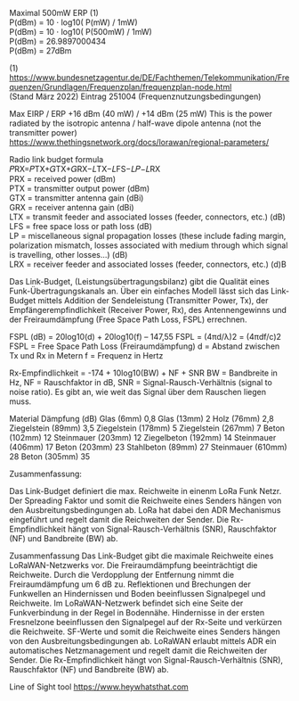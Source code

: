 Maximal 500mW ERP  (1)  
P(dBm) = 10 ⋅ log10( P(mW) / 1mW)  
P(dBm) = 10 ⋅ log10( P(500mW) / 1mW)  
P(dBm) = 26.9897000434   
P(dBm) = 27dBm   


(1) https://www.bundesnetzagentur.de/DE/Fachthemen/Telekommunikation/Frequenzen/Grundlagen/Frequenzplan/frequenzplan-node.html  
(Stand März 2022) Eintrag 251004 (Frequenznutzungsbedingungen)

Max EIRP / ERP	+16 dBm (40 mW) / +14 dBm (25 mW)
This is the power radiated by the isotropic antenna / half-wave dipole antenna (not the transmitter power)
https://www.thethingsnetwork.org/docs/lorawan/regional-parameters/





Radio link budget formula  
𝑃RX=𝑃TX+𝐺TX+𝐺RX−𝐿TX−𝐿FS−𝐿𝑃−𝐿RX  
PRX  = received power (dBm)  
PTX  = transmitter output power (dBm)  
GTX  = transmitter antenna gain (dBi)  
GRX  = receiver antenna gain (dBi)  
LTX  = transmit feeder and associated losses (feeder, connectors, etc.) (dB)  
LFS  = free space loss or path loss (dB)  
LP  = miscellaneous signal propagation losses (these include fading margin, polarization mismatch, losses associated with medium through which signal is travelling, other losses...) (dB)  
LRX  = receiver feeder and associated losses (feeder, connectors, etc.) (d)B  


Das Link-Budget, (Leistungsübertragungsbilanz) gibt die Qualität eines Funk-Übertragungskanals an.
Über ein einfaches Modell lässt sich das Link-Budget mittels Addition der Sendeleistung (Transmitter Power, Tx), der Empfängerempfindlichkeit (Receiver Power, Rx), des Antennengewinns und der Freiraumdämpfung (Free Space Path Loss, FSPL) errechnen.

FSPL (dB) = 20log10(d) + 20log10(f) – 147,55
FSPL = (4πd/λ)2 = (4πdf/c)2
FSPL = Free Space Path Loss (Freiraumdämpfung)
d = Abstand zwischen Tx und Rx in Metern
f = Frequenz in Hertz

Rx-Empfindlichkeit = -174 + 10log10(BW) + NF + SNR
BW = Bandbreite in Hz,
NF = Rauschfaktor in dB,
SNR = Signal-Rausch-Verhältnis (signal to noise ratio). Es gibt an, wie weit das Signal über
dem Rauschen liegen muss.

Material	Dämpfung (dB)
Glas (6mm)	0,8
Glas (13mm)	2
Holz (76mm)	2,8
Ziegelstein (89mm)	3,5
Ziegelstein (178mm)	5
Ziegelstein (267mm)	7
Beton (102mm)	12
Steinmauer (203mm)	12
Ziegelbeton (192mm)	14
Steinmauer (406mm)	17
Beton (203mm)	23
Stahlbeton (89mm)	27
Steinmauer (610mm)	28
Beton (305mm)	35


Zusammenfassung:

Das Link-Budget definiert die max. Reichweite in einenm LoRa Funk Netzr.
Der Spreading Faktor und somit die Reichweite eines Senders hängen von den Ausbreitungsbedingungen ab. LoRa hat dabei den ADR Mechanismus eingeführt und regelt damit die Reichweiten der Sender.
Die Rx-Empfindlichkeit hängt von Signal-Rausch-Verhältnis (SNR), Rauschfaktor (NF) und Bandbreite (BW) ab.

Zusammenfassung
Das Link-Budget gibt die maximale Reichweite eines LoRaWAN-Netzwerks vor.
Die Freiraumdämpfung beeinträchtigt die Reichweite. Durch die Verdopplung der Entfernung nimmt die Freiraumdämpfung um 6 dB zu.
Reflektionen und Brechungen der Funkwellen an Hindernissen und Boden beeinflussen Signalpegel und Reichweite. Im LoRaWAN-Netzwerk befindet sich eine Seite der Funkverbindung in der Regel in Bodennähe.
Hindernisse in der ersten Fresnelzone beeinflussen den Signalpegel auf der Rx-Seite und verkürzen die Reichweite.
SF-Werte und somit die Reichweite eines Senders hängen von den Ausbreitungsbedingungen ab. LoRaWAN erlaubt mittels ADR ein automatisches Netzmanagement und regelt damit die Reichweiten der Sender.
Die Rx-Empfindlichkeit hängt von Signal-Rausch-Verhältnis (SNR), Rauschfaktor (NF) und Bandbreite (BW) ab.

Line of Sight tool
https://www.heywhatsthat.com
